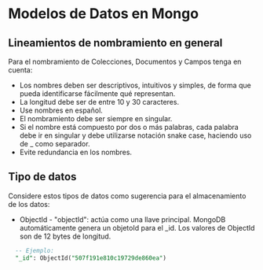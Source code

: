 # Modelos de Datos en Mongo


## Lineamientos de nombramiento en general

Para el nombramiento de Colecciones, Documentos y Campos tenga en cuenta:
-	Los nombres deben ser descriptivos, intuitivos y simples, de forma que pueda identificarse fácilmente qué representan.
-	La longitud debe ser de entre 10 y 30 caracteres.
-	Use nombres en español.
-	El nombramiento debe ser siempre en singular.
-	Si el nombre está compuesto por dos o más palabras, cada palabra debe ir en singular y debe utilizarse notación snake case, haciendo uso de _ como separador.
-	Evite redundancia en los nombres. 


## Tipo de datos

Considere estos tipos de datos como sugerencia para el almacenamiento de los datos:
-	ObjectId - "objectId": actúa como una llave principal. MongoDB automáticamente genera un objetoId para el _id. Los valores de ObjectId son de 12 bytes de longitud. 

```sql
  -- Ejemplo:
  "_id": ObjectId("507f191e810c19729de860ea")
  ```

